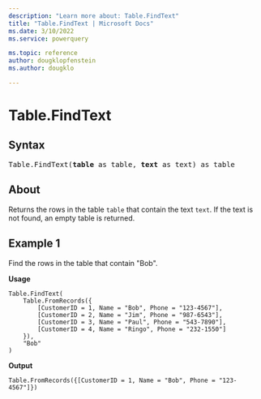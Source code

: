 ```yaml
---
description: "Learn more about: Table.FindText"
title: "Table.FindText | Microsoft Docs"
ms.date: 3/10/2022
ms.service: powerquery

ms.topic: reference
author: dougklopfenstein
ms.author: dougklo

---
```

# Table.FindText

## Syntax

<pre>
Table.FindText(<b>table</b> as table, <b>text</b> as text) as table
</pre>
  
## About

Returns the rows in the table `table` that contain the text `text`. If the text is not found, an empty table is returned.

## Example 1

Find the rows in the table that contain "Bob".

**Usage**

```powerquery-m
Table.FindText(
    Table.FromRecords({
        [CustomerID = 1, Name = "Bob", Phone = "123-4567"],
        [CustomerID = 2, Name = "Jim", Phone = "987-6543"],
        [CustomerID = 3, Name = "Paul", Phone = "543-7890"],
        [CustomerID = 4, Name = "Ringo", Phone = "232-1550"]
    }),
    "Bob"
)
```

**Output**

`Table.FromRecords({[CustomerID = 1, Name = "Bob", Phone = "123-4567"]})`
